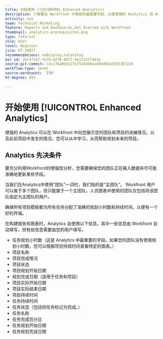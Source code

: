 ```yaml
---
title: 开始使用 [!UICONTROL Enhanced Analytics]
description: 了解要在 Workfront 中更新的最重要字段，以便增强的 Analytics 在 Workfront 中向您展示您的团队和项目的进展情况。
activity: use
team: Technical Marketing
feature: Reports and Dashboards,Get Started with Workfront
thumbnail: analytics-prerequisites.png
type: Tutorial
role: User
level: Beginner
jira: KT-10027
recommendations: noDisplay,noCatalog
exl-id: 26c071bf-fe79-42f8-8677-4e172377483a
source-git-commit: cacc76a0dec27e7554eb0ac494d65a9255367226
workflow-type: tm+mt
source-wordcount: '276'
ht-degree: 85%

---
```


# 开始使用 [!UICONTROL Enhanced Analytics]

增强的 Analytics 可以在 Workfront 中向您展示您的团队和项目的进展情况，以及此前项目中发生的情况，您可以从中学习，从而帮助规划未来的项目。

## Analytics 先决条件

要充分利用Workfront的增强型分析，您需要确保您的团队正在输入数据并尽可能准确地更新某些字段。

当我们在Analytics中使用“团队”一词时，我们指的是“主团队”。 Workfront 用户可以属于多个团队，但只能属于一个主团队。人员图表中使用的团队仅包括将该团队指定为主团队的用户。

确保所有项目模板都为所有任务分配了准确的规划小时数和持续时间，以便有一个好的开端。

在构建报告和图表时，Analytics 会使用以下信息。其中一些信息由 Workfront 自动填写，但有些信息需要由您的用户填写。

* 任务规划小时数（这是 Analytics 中最重要的字段。如果您的团队没有使用规划小时数，您可以根据项目持续时间查看特定的图表。）
* 项目名称
* 项目完成情况
* 项目状态
* 项目规划开始日期
* 规划完成日期（适用于任务和项目）
* 项目实际开始日期
* 项目实际结束日期
* 项目持续时间
* 任务持续时间
* 任务状态（包括将任务标记为完成。）
* 任务名称
* 任务完成百分比
* 任务规划开始日期
* 任务规划完成日期
